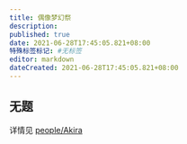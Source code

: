 ```yaml
---
title: 偶像梦幻祭
description:
published: true
date: 2021-06-28T17:45:05.821+08:00
特殊标签标记: #无标签
editor: markdown
dateCreated: 2021-06-28T17:45:05.821+08:00
---
```


## 无题

详情见 [people/Akira](/people/Akira.md)
